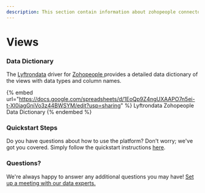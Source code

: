 ```yaml
---
description: This section contain information about zohopeople connector views information
---
```


# Views

### Data Dictionary

The [Lyftrondata](https://www.lyftrondata.com/) driver for [Zohopeople](https://www.lyftrondata.com/integration/Zohopeople/)[ ](https://www.lyftrondata.com/integration/zohopeople/)provides a detailed data dictionary of the views with data types and column names.

{% embed url="https://docs.google.com/spreadsheets/d/1EoQp9Z4ngUXAAPO7n5ei-t-Xl0iagGniVo3z44BWSYM/edit?usp=sharing" %}
Lyftrondata Zohopeople Data Dictionary
{% endembed %}

### Quickstart Steps

Do you have questions about how to use the platform? Don't worry; we've got you covered. Simply follow the quickstart instructions [here](../../../../quickstart-steps.md).

### Questions? <a href="#questions" id="questions"></a>

We're always happy to answer any additional questions you may have! [Set up a meeting with our data experts.](https://www.lyftrondata.com/book-a-meeting/)



